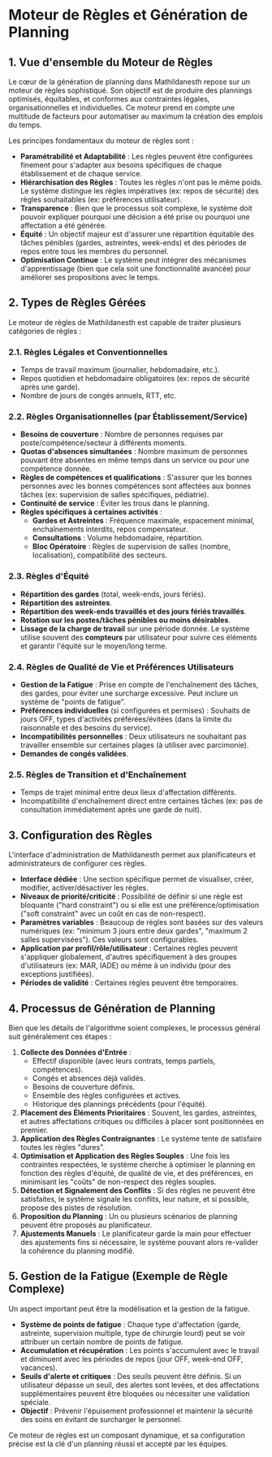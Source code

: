 # Moteur de Règles et Génération de Planning

## 1. Vue d'ensemble du Moteur de Règles

Le cœur de la génération de planning dans Mathildanesth repose sur un moteur de règles sophistiqué. Son objectif est de produire des plannings optimisés, équitables, et conformes aux contraintes légales, organisationnelles et individuelles. Ce moteur prend en compte une multitude de facteurs pour automatiser au maximum la création des emplois du temps.

Les principes fondamentaux du moteur de règles sont :

- **Paramétrabilité et Adaptabilité** : Les règles peuvent être configurées finement pour s'adapter aux besoins spécifiques de chaque établissement et de chaque service.
- **Hiérarchisation des Règles** : Toutes les règles n'ont pas le même poids. Le système distingue les règles impératives (ex: repos de sécurité) des règles souhaitables (ex: préférences utilisateur).
- **Transparence** : Bien que le processus soit complexe, le système doit pouvoir expliquer pourquoi une décision a été prise ou pourquoi une affectation a été générée.
- **Équité** : Un objectif majeur est d'assurer une répartition équitable des tâches pénibles (gardes, astreintes, week-ends) et des périodes de repos entre tous les membres du personnel.
- **Optimisation Continue** : Le système peut intégrer des mécanismes d'apprentissage (bien que cela soit une fonctionnalité avancée) pour améliorer ses propositions avec le temps.

## 2. Types de Règles Gérées

Le moteur de règles de Mathildanesth est capable de traiter plusieurs catégories de règles :

### 2.1. Règles Légales et Conventionnelles
- Temps de travail maximum (journalier, hebdomadaire, etc.).
- Repos quotidien et hebdomadaire obligatoires (ex: repos de sécurité après une garde).
- Nombre de jours de congés annuels, RTT, etc.

### 2.2. Règles Organisationnelles (par Établissement/Service)
- **Besoins de couverture** : Nombre de personnes requises par poste/compétence/secteur à différents moments.
- **Quotas d'absences simultanées** : Nombre maximum de personnes pouvant être absentes en même temps dans un service ou pour une compétence donnée.
- **Règles de compétences et qualifications** : S'assurer que les bonnes personnes avec les bonnes compétences sont affectées aux bonnes tâches (ex: supervision de salles spécifiques, pédiatrie).
- **Continuité de service** : Éviter les trous dans le planning.
- **Règles spécifiques à certaines activités** :
    - **Gardes et Astreintes** : Fréquence maximale, espacement minimal, enchaînements interdits, repos compensateur.
    - **Consultations** : Volume hebdomadaire, répartition.
    - **Bloc Opératoire** : Règles de supervision de salles (nombre, localisation), compatibilité des secteurs.

### 2.3. Règles d'Équité
- **Répartition des gardes** (total, week-ends, jours fériés).
- **Répartition des astreintes**.
- **Répartition des week-ends travaillés et des jours fériés travaillés**.
- **Rotation sur les postes/tâches pénibles ou moins désirables**.
- **Lissage de la charge de travail** sur une période donnée.
Le système utilise souvent des **compteurs** par utilisateur pour suivre ces éléments et garantir l'équité sur le moyen/long terme.

### 2.4. Règles de Qualité de Vie et Préférences Utilisateurs
- **Gestion de la Fatigue** : Prise en compte de l'enchaînement des tâches, des gardes, pour éviter une surcharge excessive. Peut inclure un système de "points de fatigue".
- **Préférences individuelles** (si configurées et permises) : Souhaits de jours OFF, types d'activités préférées/évitées (dans la limite du raisonnable et des besoins du service).
- **Incompatibilités personnelles** : Deux utilisateurs ne souhaitant pas travailler ensemble sur certaines plages (à utiliser avec parcimonie).
- **Demandes de congés validées**.

### 2.5. Règles de Transition et d'Enchaînement
- Temps de trajet minimal entre deux lieux d'affectation différents.
- Incompatibilité d'enchaînement direct entre certaines tâches (ex: pas de consultation immédiatement après une garde de nuit).

## 3. Configuration des Règles

L'interface d'administration de Mathildanesth permet aux planificateurs et administrateurs de configurer ces règles.

- **Interface dédiée** : Une section spécifique permet de visualiser, créer, modifier, activer/désactiver les règles.
- **Niveaux de priorité/criticité** : Possibilité de définir si une règle est bloquante ("hard constraint") ou si elle est une préférence/optimisation ("soft constraint" avec un coût en cas de non-respect).
- **Paramètres variables** : Beaucoup de règles sont basées sur des valeurs numériques (ex: "minimum 3 jours entre deux gardes", "maximum 2 salles supervisées"). Ces valeurs sont configurables.
- **Application par profil/rôle/utilisateur** : Certaines règles peuvent s'appliquer globalement, d'autres spécifiquement à des groupes d'utilisateurs (ex: MAR, IADE) ou même à un individu (pour des exceptions justifiées).
- **Périodes de validité** : Certaines règles peuvent être temporaires.

## 4. Processus de Génération de Planning

Bien que les détails de l'algorithme soient complexes, le processus général suit généralement ces étapes :

1.  **Collecte des Données d'Entrée** :
    *   Effectif disponible (avec leurs contrats, temps partiels, compétences).
    *   Congés et absences déjà validés.
    *   Besoins de couverture définis.
    *   Ensemble des règles configurées et actives.
    *   Historique des plannings précédents (pour l'équité).
2.  **Placement des Éléments Prioritaires** : Souvent, les gardes, astreintes, et autres affectations critiques ou difficiles à placer sont positionnées en premier.
3.  **Application des Règles Contraignantes** : Le système tente de satisfaire toutes les règles "dures".
4.  **Optimisation et Application des Règles Souples** : Une fois les contraintes respectées, le système cherche à optimiser le planning en fonction des règles d'équité, de qualité de vie, et des préférences, en minimisant les "coûts" de non-respect des règles souples.
5.  **Détection et Signalement des Conflits** : Si des règles ne peuvent être satisfaites, le système signale les conflits, leur nature, et si possible, propose des pistes de résolution.
6.  **Proposition du Planning** : Un ou plusieurs scénarios de planning peuvent être proposés au planificateur.
7.  **Ajustements Manuels** : Le planificateur garde la main pour effectuer des ajustements fins si nécessaire, le système pouvant alors re-valider la cohérence du planning modifié.

## 5. Gestion de la Fatigue (Exemple de Règle Complexe)

Un aspect important peut être la modélisation et la gestion de la fatigue.

- **Système de points de fatigue** : Chaque type d'affectation (garde, astreinte, supervision multiple, type de chirurgie lourd) peut se voir attribuer un certain nombre de points de fatigue.
- **Accumulation et récupération** : Les points s'accumulent avec le travail et diminuent avec les périodes de repos (jour OFF, week-end OFF, vacances).
- **Seuils d'alerte et critiques** : Des seuils peuvent être définis. Si un utilisateur dépasse un seuil, des alertes sont levées, et des affectations supplémentaires peuvent être bloquées ou nécessiter une validation spéciale.
- **Objectif** : Prévenir l'épuisement professionnel et maintenir la sécurité des soins en évitant de surcharger le personnel.

Ce moteur de règles est un composant dynamique, et sa configuration précise est la clé d'un planning réussi et accepté par les équipes.
